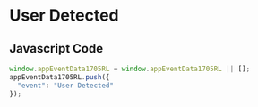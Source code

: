 # User Detected

## Javascript Code
```js
window.appEventData1705RL = window.appEventData1705RL || [];
appEventData1705RL.push({
  "event": "User Detected"
});
```




